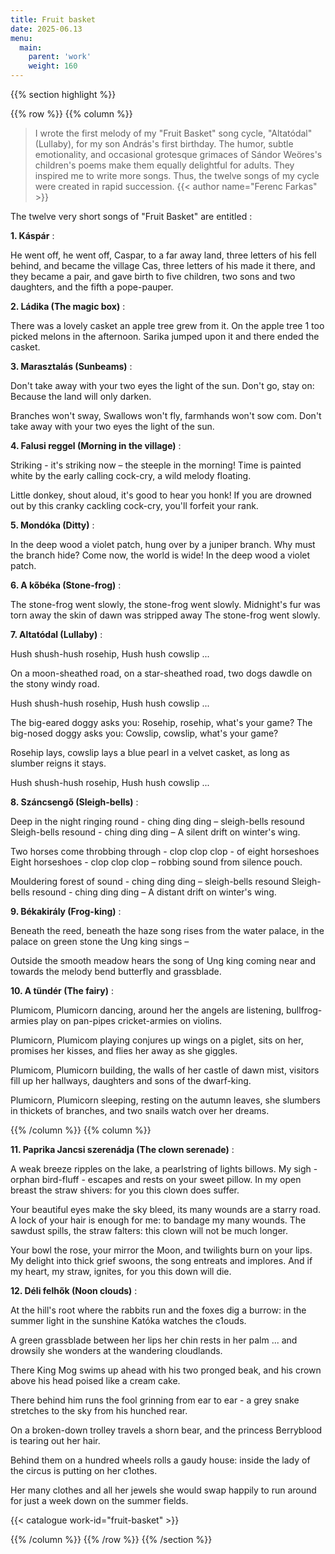 ```yaml
---
title: Fruit basket
date: 2025-06.13
menu:
  main:
    parent: 'work'
    weight: 160
---
```


{{% section highlight %}}

{{% row %}}
{{% column %}}

> I wrote the first melody of my "Fruit Basket" song cycle, "Altatódal" (Lullaby), for my son András's first birthday. The 
> humor, subtle emotionality, and occasional grotesque grimaces of Sándor Weöres's children's poems make them equally delightful 
> for adults. They inspired me to write more songs. Thus, the twelve songs of my cycle were created in rapid succession.
> {{< author name="Ferenc Farkas" >}}

The twelve very short songs of "Fruit Basket" are entitled :

**1. Káspár** : 

He went off, he went off, 
Caspar, to a far away land, 
three letters of his fell behind, 
and became the village Cas, 
three letters of his made it there, 
and they became a pair, 
and gave birth to five children, 
two sons and two daughters, 
and the fifth a pope-pauper. 

**2. Ládika (The magic box)** :

There was a lovely casket 
an apple tree grew from it. 
On the apple tree 1 too 
picked melons in the afternoon. 
Sarika jumped upon it 
and there ended the casket.

**3. Marasztalás (Sunbeams)** : 

Don't take away 
with your two eyes 
the light of the sun. 
Don't go, stay on: 
Because the land 
will only darken. 

Branches won't sway, 
Swallows won't fly, 
farmhands won't sow com. 
Don't take away 
with your two eyes 
the light of the sun.

**4. Falusi reggel (Morning in the village)** : 

Striking - it's striking now –
the steeple in the morning! 
Time is painted white by the early calling cock-cry, 
a wild melody floating.
 
Little donkey, shout aloud, 
it's good to hear you honk! 
If you are drowned out by this cranky cackling cock-cry,
you'll forfeit your rank.

**5. Mondóka (Ditty)** : 

In the deep wood a violet patch,
hung over by a juniper branch.
Why must the branch hide? 
Come now, the world is wide! 
In the deep wood a violet patch. 

**6. A kőbéka (Stone-frog)** :

The stone-frog went slowly, 
the stone-frog went slowly. 
Midnight's fur was torn away 
the skin of dawn was stripped away 
The stone-frog went slowly. 

**7. Altatódal (Lullaby)** : 

Hush shush-hush rosehip, 
Hush hush cowslip ... 

On a moon-sheathed road, 
on a star-sheathed road, 
two dogs dawdle on the stony windy road.
 
Hush shush-hush rosehip, 
Hush hush cowslip ... 

The big-eared doggy asks you: 
Rosehip, rosehip, what's your game? 
The big-nosed doggy asks you: 
Cowslip, cowslip, what's your game? 

Rosehip lays, cowslip lays 
a blue pearl in a velvet casket, 
as long as slumber reigns it stays.
 
Hush shush-hush rosehip, 
Hush hush cowslip ... 

**8. Száncsengő (Sleigh-bells)** : 

Deep in the night ringing round - ching ding ding – sleigh-bells resound 
Sleigh-bells resound - ching ding ding – A silent drift on winter's wing. 

Two horses come throbbing through - clop clop clop - of eight horseshoes 
Eight horseshoes - clop clop clop – robbing sound from silence pouch. 

Mouldering forest of sound - ching ding ding – sleigh-bells resound 
Sleigh-bells resound - ching ding ding – A distant drift on winter's wing. 

**9. Békakirály (Frog-king)** : 

Beneath the reed, beneath the haze 
song rises from the water palace,
in the palace on green stone 
the Ung king sings – 

Outside the smooth meadow hears 
the song of Ung king coming near 
and towards the melody bend 
butterfly and grassblade.

**10. A tündér (The fairy)** : 

Plumicom, Plumicorn dancing, 
around her the angels are listening, 
bullfrog-armies play on pan-pipes 
cricket-armies on violins.
 
Plumicorn, Plumicom playing 
conjures up wings on a piglet, 
sits on her, promises her kisses, 
and flies her away as she giggles.

Plumicom, Plumicorn building, 
the walls of her castle of dawn mist, 
visitors fill up her hallways, 
daughters and sons of the dwarf-king. 

Plumicorn, Plumicorn sleeping,
resting on the autumn leaves, 
she slumbers in thickets of branches, 
and two snails watch over her dreams.

{{% /column %}}
{{% column %}}

**11. Paprika Jancsi szerenádja (The clown serenade)** :

A weak breeze ripples on the lake, 
a pearlstring of lights billows. 
My sigh - orphan bird-fluff - escapes 
and rests on your sweet pillow. 
In my open breast the straw shivers: 
for you this clown does suffer.
 
Your beautiful eyes make the sky bleed, 
its many wounds are a starry road. 
A lock of your hair is enough for me: 
to bandage my many wounds. 
The sawdust spills, the straw falters: 
this clown will not be much longer. 

Your bowl the rose, your mirror the Moon,
and twilights burn on your lips. 
My delight into thick grief swoons, 
the song entreats and implores. 
And if my heart, my straw, ignites, 
for you this down will die.

**12. Déli felhők (Noon clouds)** : 

At the hill's root where the rabbits run 
and the foxes dig a burrow: 
in the summer light in the sunshine 
Katóka watches the c1ouds. 

A green grassblade between her lips 
her chin rests in her palm ... 
and drowsily she wonders at 
the wandering cloudlands. 

There King Mog swims up ahead 
with his two pronged beak, 
and his crown above his head 
poised like a cream cake. 

There behind him runs the fool 
grinning from ear to ear - 
a grey snake stretches to the sky 
from his hunched rear. 

On a broken-down trolley 
travels a shorn bear, 
and the princess Berryblood 
is tearing out her hair. 

Behind them on a hundred wheels 
rolls a gaudy house: 
inside the lady of the circus
 is putting on her c1othes. 

Her many clothes and all her jewels 
she would swap happily 
to run around for just a week 
down on the summer fields.

{{< catalogue work-id="fruit-basket" >}}

{{% /column %}}
{{% /row %}}
{{% /section %}}